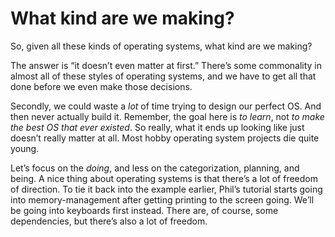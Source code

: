 # What kind are we making?

So, given all these kinds of operating systems, what kind are we making?

The answer is “it doesn’t even matter at first.” There’s some commonality in
almost all of these styles of operating systems, and we have to get all that
done before we even make those decisions.

Secondly, we could waste a _lot_ of time trying to design our perfect OS. And
then never actually build it. Remember, the goal here is _to learn_, not _to
make the best OS that ever existed_. So really, what it ends up looking like
just doesn’t really matter at all. Most hobby operating system projects die
quite young.

Let’s focus on the _doing_, and less on the categorization, planning, and
being. A nice thing about operating systems is that there’s a lot of freedom of
direction. To tie it back into the example earlier, Phil’s tutorial starts
going into memory-management after getting printing to the screen going. We’ll
be going into keyboards first instead. There are, of course, some dependencies,
but there’s also a lot of freedom.
